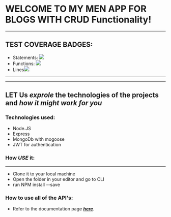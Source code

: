 # WELCOME TO MY MEN APP FOR BLOGS WITH CRUD Functionality!
---

## TEST COVERAGE BADGES:
- Statements: ![](https://img.shields.io/badge/Coverage-81%25-83A603.svg?style=flat&logo=kotlin&logoColor=white&color=blue&prefix=$statements$)
- Functions: ![](https://img.shields.io/badge/Coverage-74%25-5A7302.svg?prefix=$functions$)
- Lines![](https://img.shields.io/badge/Coverage-81%25-83A603.svg?prefix=$lines$)

---
---
## LET Us ***exprole*** the technologies of the projects and ***how it might work for you***

### Technologies used:
  - Node.JS
  - Express
  - MongoDb with mogoose
  - JWT for authentication

### How *USE* it:
---
  - Clone it to your local machine
  - Open the folder in your editor and go to CLI
  - run NPM install --save

### **How to use all of the API's**:
  - Refer to the documentation page ***[here](https://my-brand-men-heroku.herokuapp.com/docs/)***.

